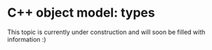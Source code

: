 # C++ object model: types

This topic is currently under construction and will soon be filled with information :)
